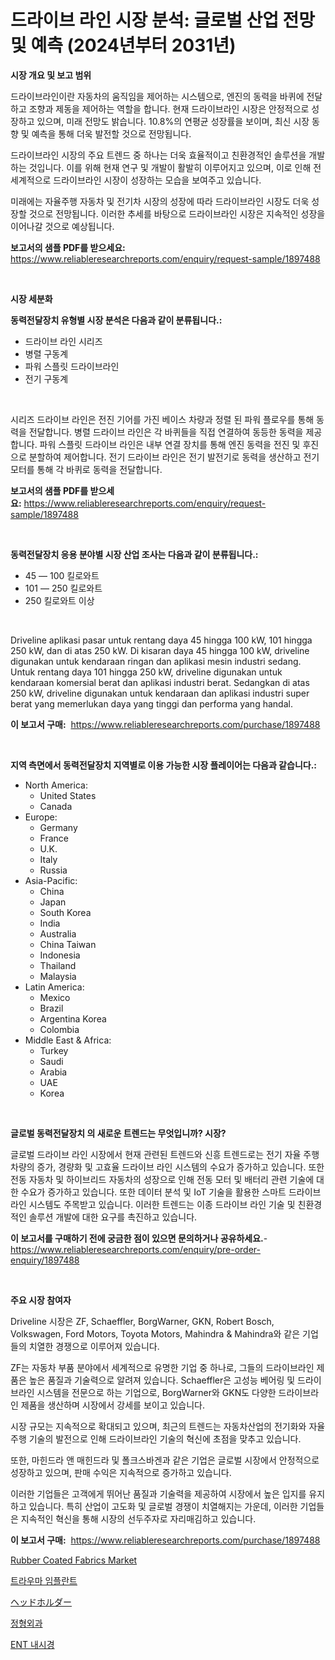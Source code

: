 <p><h1>드라이브 라인 시장 분석: 글로벌 산업 전망 및 예측 (2024년부터 2031년)</h1></p><p><strong>시장 개요 및 보고 범위</strong></p>
<p><p>드라이브라인이란 자동차의 움직임을 제어하는 시스템으로, 엔진의 동력을 바퀴에 전달하고 조향과 제동을 제어하는 역할을 합니다. 현재 드라이브라인 시장은 안정적으로 성장하고 있으며, 미래 전망도 밝습니다. 10.8%의 연평균 성장률을 보이며, 최신 시장 동향 및 예측을 통해 더욱 발전할 것으로 전망됩니다.</p><p>드라이브라인 시장의 주요 트렌드 중 하나는 더욱 효율적이고 친환경적인 솔루션을 개발하는 것입니다. 이를 위해 현재 연구 및 개발이 활발히 이루어지고 있으며, 이로 인해 전 세계적으로 드라이브라인 시장이 성장하는 모습을 보여주고 있습니다.</p><p>미래에는 자율주행 자동차 및 전기차 시장의 성장에 따라 드라이브라인 시장도 더욱 성장할 것으로 전망됩니다. 이러한 추세를 바탕으로 드라이브라인 시장은 지속적인 성장을 이어나갈 것으로 예상됩니다.</p></p>
<p><strong>보고서의 샘플 PDF를 받으세요:</strong> <a href="https://www.reliableresearchreports.com/enquiry/request-sample/1897488">https://www.reliableresearchreports.com/enquiry/request-sample/1897488</a></p>
<p>&nbsp;</p>
<p><strong>시장 세분화</strong></p>
<p><strong>동력전달장치 유형별 시장 분석은 다음과 같이 분류됩니다.:</strong></p>
<p><ul><li>드라이브 라인 시리즈</li><li>병렬 구동계</li><li>파워 스플릿 드라이브라인</li><li>전기 구동계</li></ul></p>
<p>&nbsp;</p>
<p><p>시리즈 드라이브 라인은 전진 기어를 가진 베이스 차량과 정렬 된 파워 플로우를 통해 동력을 전달합니다. 병렬 드라이브 라인은 각 바퀴들을 직접 연결하여 동등한 동력을 제공합니다. 파워 스플릿 드라이브 라인은 내부 연결 장치를 통해 엔진 동력을 전진 및 후진으로 분할하여 제어합니다. 전기 드라이브 라인은 전기 발전기로 동력을 생산하고 전기 모터를 통해 각 바퀴로 동력을 전달합니다.</p></p>
<p><strong>보고서의 샘플 PDF를 받으세요:</strong>&nbsp;<a href="https://www.reliableresearchreports.com/enquiry/request-sample/1897488">https://www.reliableresearchreports.com/enquiry/request-sample/1897488</a></p>
<p>&nbsp;</p>
<p><strong> 동력전달장치 응용 분야별 시장 산업 조사는 다음과 같이 분류됩니다.:</strong></p>
<p><ul><li>45 — 100 킬로와트</li><li>101 — 250 킬로와트</li><li>250 킬로와트 이상</li></ul></p>
<p>&nbsp;</p>
<p><p>Driveline aplikasi pasar untuk rentang daya 45 hingga 100 kW, 101 hingga 250 kW, dan di atas 250 kW. Di kisaran daya 45 hingga 100 kW, driveline digunakan untuk kendaraan ringan dan aplikasi mesin industri sedang. Untuk rentang daya 101 hingga 250 kW, driveline digunakan untuk kendaraan komersial berat dan aplikasi industri berat. Sedangkan di atas 250 kW, driveline digunakan untuk kendaraan dan aplikasi industri super berat yang memerlukan daya yang tinggi dan performa yang handal.</p></p>
<p><strong>이 보고서 구매:</strong>&nbsp; <a href="https://www.reliableresearchreports.com/purchase/1897488">https://www.reliableresearchreports.com/purchase/1897488</a></p>
<p>&nbsp;</p>
<p><strong>지역 측면에서 동력전달장치 지역별로 이용 가능한 시장 플레이어는 다음과 같습니다.:</strong></p>
<p><ul>
    <li>
        North America:
        <ul>
            <li>United States</li>
            <li>Canada</li>
        </ul>
    </li>
    <li>
        Europe:
        <ul>
            <li>Germany</li>
            <li>France</li>
            <li>U.K.</li>
            <li>Italy</li>
            <li>Russia</li>
        </ul>
    </li>
    <li>
        Asia-Pacific:
        <ul>
            <li>China</li>
            <li>Japan</li>
            <li>South Korea</li>
            <li>India</li>
            <li>Australia</li>
            <li>China Taiwan</li>
            <li>Indonesia</li>
            <li>Thailand</li>
            <li>Malaysia</li>
        </ul>
    </li>
    <li>
        Latin America:
        <ul>
            <li>Mexico</li>
            <li>Brazil</li>
            <li>Argentina Korea</li>
            <li>Colombia</li>
        </ul>
    </li>
    <li>
        Middle East & Africa:
        <ul>
            <li>Turkey</li>
            <li>Saudi</li>
            <li>Arabia</li>
            <li>UAE</li>
            <li>Korea</li>
        </ul>
    </li>
    </ul></p>
<p>&nbsp;</p>
<p><strong>글로벌 동력전달장치 의 새로운 트렌드는 무엇입니까? 시장?</strong></p>
<p><p>글로벌 드라이브 라인 시장에서 현재 관련된 트렌드와 신흥 트렌드로는 전기 자율 주행차량의 증가, 경량화 및 고효율 드라이브 라인 시스템의 수요가 증가하고 있습니다. 또한 전동 자동차 및 하이브리드 자동차의 성장으로 인해 전동 모터 및 배터리 관련 기술에 대한 수요가 증가하고 있습니다. 또한 데이터 분석 및 IoT 기술을 활용한 스마트 드라이브 라인 시스템도 주목받고 있습니다. 이러한 트렌드는 이종 드라이브 라인 기술 및 친환경적인 솔루션 개발에 대한 요구를 촉진하고 있습니다.</p></p>
<p><strong>이 보고서를 구매하기 전에 궁금한 점이 있으면 문의하거나 공유하세요.</strong>- <a href="https://www.reliableresearchreports.com/enquiry/pre-order-enquiry/1897488">https://www.reliableresearchreports.com/enquiry/pre-order-enquiry/1897488</a></p>
<p>&nbsp;</p>
<p><strong>주요 시장 참여자</strong></p>
<p><p>Driveline 시장은 ZF, Schaeffler, BorgWarner, GKN, Robert Bosch, Volkswagen, Ford Motors, Toyota Motors, Mahindra & Mahindra와 같은 기업들의 치열한 경쟁으로 이루어져 있습니다. </p><p>ZF는 자동차 부품 분야에서 세계적으로 유명한 기업 중 하나로, 그들의 드라이브라인 제품은 높은 품질과 기술력으로 알려져 있습니다. Schaeffler은 고성능 베어링 및 드라이브라인 시스템을 전문으로 하는 기업으로, BorgWarner와 GKN도 다양한 드라이브라인 제품을 생산하며 시장에서 강세를 보이고 있습니다.</p><p>시장 규모는 지속적으로 확대되고 있으며, 최근의 트렌드는 자동차산업의 전기화와 자율주행 기술의 발전으로 인해 드라이브라인 기술의 혁신에 초점을 맞추고 있습니다. </p><p>또한, 마힌드라 앤 매힌드라 및 폴크스바겐과 같은 기업은 글로벌 시장에서 안정적으로 성장하고 있으며, 판매 수익은 지속적으로 증가하고 있습니다. </p><p>이러한 기업들은 고객에게 뛰어난 품질과 기술력을 제공하여 시장에서 높은 입지를 유지하고 있습니다. 특히 산업이 고도화 및 글로벌 경쟁이 치열해지는 가운데, 이러한 기업들은 지속적인 혁신을 통해 시장의 선두주자로 자리매김하고 있습니다.</p></p>
<p><strong>이 보고서 구매:</strong>&nbsp;&nbsp;<a href="https://www.reliableresearchreports.com/purchase/1897488">https://www.reliableresearchreports.com/purchase/1897488</a></p>
<p><p><a href="https://github.com/marloy8/Market-Research-Report-List-3/blob/main/rubber-coated-fabrics-market.md">Rubber Coated Fabrics Market</a></p><p><a href="https://github.com/vseigx30c9a1j/Market-Research-Report-List-1/blob/main/1974653193197.md">트라우마 임플란트</a></p><p><a href="https://medium.com/@maudward1907/2024%E5%B9%B4%E3%81%8B%E3%82%892031%E5%B9%B4%E3%81%BE%E3%81%A7%E3%81%AE%E6%9C%9F%E9%96%93%E3%81%AB%E4%BA%88%E6%B8%AC%E3%81%95%E3%82%8C%E3%82%8B%E3%83%98%E3%83%83%E3%83%89%E3%83%9B%E3%83%AB%E3%83%80%E3%83%BC%E3%83%9E%E3%83%BC%E3%82%B1%E3%83%83%E3%83%88%E3%81%AE%E5%88%86%E6%9E%90%E3%81%A8%E3%82%B5%E3%82%A4%E3%82%BA%E4%BA%88%E6%B8%AC-62b16821ac7f">ヘッドホルダー</a></p><p><a href="https://medium.com/@robertojones8678/%EC%A0%95%ED%98%95%EC%99%B8%EA%B3%BC-%EC%8B%9C%EC%9E%A5-%EC%A0%84%EB%A7%9D-%EC%82%B0%EC%97%85-%EA%B0%9C%EC%9A%94-%EB%B0%8F-%EC%98%88%EC%B8%A1-2024%EB%85%84%EB%B6%80%ED%84%B0-2031%EB%85%84-db32cff6bc77">정형외과</a></p><p><a href="https://github.com/plelbej847484502/Market-Research-Report-List-1/blob/main/7619955193196.md">ENT 내시경</a></p></p>
